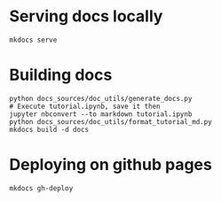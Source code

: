 # Serving docs locally

    mkdocs serve

# Building docs

    python docs_sources/doc_utils/generate_docs.py
    # Execute tutorial.ipynb, save it then
    jupyter nbconvert --to markdown tutorial.ipynb
    python docs_sources/doc_utils/format_tutorial_md.py
    mkdocs build -d docs

# Deploying on github pages

    mkdocs gh-deploy